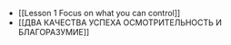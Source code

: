- [[Lesson 1 Focus on what you can control]]
- [[ДВА КАЧЕСТВА УСПЕХА ОСМОТРИТЕЛЬНОСТЬ И БЛАГОРАЗУМИЕ]]